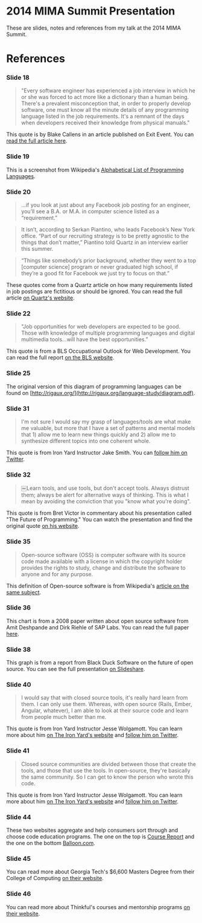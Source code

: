 2014 MIMA Summit Presentation
=============================

These are slides, notes and references from my talk at the 2014 MIMA Summit. 

# References

### Slide 18

> "Every software engineer has experienced a job interview in which he or she was forced to act more like a dictionary than a human being. There's a prevalent misconception that, in order to properly develop software, one must know all the minute details of any programming language listed in the job requirements. It's a remnant of the days when developers received their knowledge from physical manuals."

This quote is by Blake Callens in an article published on Exit Event. You can [read the full article here](http://exitevent.com/article/software-talent-isnt-that-hard-to-find-14825).

### Slide 19

This is a screenshot from Wikipedia's [Alphabetical List of Programming Languages](http://en.wikipedia.org/wiki/List_of_programming_languages).

### Slide 20

> ...if you look at just about any Facebook job posting for an engineer, you’ll see a B.A. or M.A. in computer science listed as a “requirement.”

> It isn’t, according to Serkan Piantino, who leads Facebook’s New York office.
“Part of our recruiting strategy is to be pretty agnostic to the things that don’t matter,” Piantino told Quartz in an interview earlier this summer. 

> “Things like somebody’s prior background, whether they went to a top [computer science] program or never graduated high school, if they’re a good fit for Facebook we just try to focus on that.”

These quotes come from a Quartz article on how many requirements listed in job postings are fictitious or should be ignored. You can read the full article [on Quartz's website](http://qz.com/255565/job-requirements-are-mostly-fiction-and-you-should-ignore-them/). 

### Slide 22

> "Job opportunities for web developers are expected to be good. Those with knowledge of multiple programming languages and digital multimedia tools...will have the best opportunities.”

This quote is from a BLS Occupational Outlook for Web Development. You can read the full report [on the BLS website](http://www.bls.gov/ooh/computer-and-information-technology/web-developers.htm#tab-6).

### Slide 25

The original version of this diagram of programming languages can be found on [http://rigaux.org/](http://rigaux.org/language-study/diagram.pdf).

### Slide 31

> I'm not sure I would say my grasp of languages/tools are what make me valuable, but more that I have a set of patterns and mental models that 1) allow me to learn new things quickly and 2) allow me to synthesize different topics into one coherent whole.

This quote is from Iron Yard Instructor Jake Smith. You can [follow him on Twitter](https://twitter.com/jacobthemyth).

### Slide 32

> ￼Learn tools, and use tools, but don't accept tools. Always distrust them; always be alert for alternative ways of thinking. This is what I mean by avoiding the conviction that you "know what you're doing".

This quote is from Bret Victor in commentary about his presentation called "The Future of Programming." You can watch the presentation and find the original quote [on his website](http://worrydream.com/dbx/).

### Slide 35

> Open-source software (OSS) is computer software with its source code made available with a license in which the copyright holder provides the rights to study, change and distribute the software to anyone and for any purpose.

This definition of Open-source software is from Wikipedia's [article on the same subject](https://en.wikipedia.org/wiki/Open-source_software). 

### Slide 36

This chart is from a 2008 paper written about open source software from Amit Deshpande and Dirk Riehle of SAP Labs. You can read the full paper [here](http://dirkriehle.com/publications/2008-2/the-total-growth-of-open-source/).

### Slide 38

This graph is from a report from Black Duck Software on the future of open source. You can see the full presentation [on Slideshare](http://www.slideshare.net/blackducksoftware/the-2013-future-of-open-source-survey-results).

### Slide 40

> I would say that with closed source tools, it's really hard learn from them. I can only use them. Whereas, with open source (Rails, Ember, Angular, whatever), I am able to look at their source code and learn from people much better than me.

This quote is from Iron Yard Instructor Jesse Wolgamott. You can learn more about him [on The Iron Yard's website](http://theironyard.com/about/team/#jesse) and [follow him on Twitter](https://twitter.com/jwo). 

### Slide 41

> Closed source communities are divided between those that create the tools, and those that use the tools. In open-source, they're basically the same community. So I can get to know the person who wrote this code.

This quote is from Iron Yard Instructor Jesse Wolgamott. You can learn more about him [on The Iron Yard's website](http://theironyard.com/about/team/#jesse) and [follow him on Twitter](https://twitter.com/jwo). 

### Slide 44

These two websites aggregate and help consumers sort through and choose code education programs. The one on the top is [Course Report](http://coursereport.com/) and the one on the bottom [Balloon.com](http://balloon.com/).

### Slide 45

You can read more about Georgia Tech's $6,600 Masters Degree from their College of Computing [on their website](http://www.cc.gatech.edu/).

### Slide 46

You can read more about Thinkful's courses and mentorship programs [on their website](http://thinkful.com/). 




